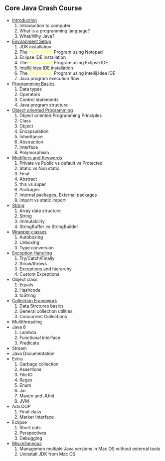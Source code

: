## Core Java Crash Course ##

- [Introduction](https://github.com/yetanothermasterylearning/Core-Java/tree/main/01.%20Introduction)
    1. Introduction to computer
    2. What is a  programming language? 
    3. What/Why Java?
- [Environment Setup](https://github.com/yetanothermasterylearning/Core-Java/tree/main/02.%20Environment%20Setup)
    1. JDK installation
    2. The <span style="color:yellow">Hello World</span> Program using Notepad
    3. Eclipse IDE installation
    4. The <span style="color:yellow">Hello World</span> Program using Eclipse IDE
    5. Intellij Idea IDE installation
    6. The <span style="color:yellow">Hello World</span> Program using Intellij Idea IDE
    7. Java program execution flow
- [Programming Basics](https://github.com/yetanothermasterylearning/Core-Java/tree/main/Programming%20Basics)
    1. Data types
    2. Operators
    3. Control statements
    4. Java program structure
- [Object oriented Programming](https://github.com/yetanothermasterylearning/Core-Java/tree/main/Object%20oriented%20Programming)
    1. Object oriented Programming Principles
    2. Class
    3. Object
    4. Encapsulation
    5. Inheritance
    6. Abstraction
    7. Interface
    8. Polymorphism
- [Modifiers and Keywords](https://github.com/yetanothermasterylearning/Core-Java/tree/main/Modifiers%20and%20Keywords)
    1. Private vs Public vs default vs Protected
    2. Static vs Non static
    3. Final
    4. Abstract
    5. this vs super
    6. Packages
    7. Internal packages, External packages
    8. import vs static import
- [String](https://github.com/yetanothermasterylearning/Core-Java/tree/main/String)
    1. Array data structure
    2. String
    3. Immutability
    4. StringBuffer vs StringBuilder
- [Wrapper classes](https://github.com/yetanothermasterylearning/Core-Java/tree/main/Wrapper%20classes)
    1. Autoboxing
    2. Unboxing
    3. Type conversion
- [Exception Handling](https://github.com/yetanothermasterylearning/Core-Java/tree/main/Exception%20and%20Handling)
    1. Try/Catch/Finally
    2. throw/throws
    3. Exceptions and hierarchy
    4. Custom Exceptions
- Object class
    1. Equals
    2. Hashcode
    3. toString
- [Collection Framework](https://github.com/yetanothermasterylearning/Core-Java/tree/main/Collection%20Framework)
    1. Data Strctures basics
    2. General collection utilities
    3. Concurrent Collections
- Multithreading
- Java 8
    1. Lambda
    2. Functional interface
    3. Predicate
- Stream
- Java Documentation
- Extra
    1. Garbage collection
    2. Assertions
    3. File IO
    4. Regex
    5. Enum
    6. Jar
    7. Maven and JUnit
    8. JVM
- Adv.OOP
    1. Final class
    2. Marker Interface
- Eclipse
    1. Short cuts
    2. Perspectives
    3. Debugging
- [Miscellaneous](https://github.com/yetanothermasterylearning/Core-Java/tree/main/Miscellaneous)
    1. Managemen multiple Java versions in Mac OS without external tools
    2. Uninstall JDK from Mac OS
